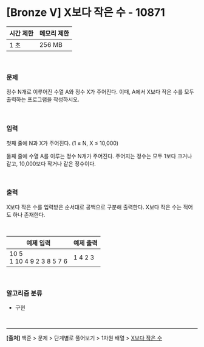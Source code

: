 # [Bronze Ⅴ] X보다 작은 수 - 10871

|시간 제한|메모리 제한|
|---|---|
|1 초|256 MB|

<br>

### 문제
정수 N개로 이루어진 수열 A와 정수 X가 주어진다. 이때, A에서 X보다 작은 수를 모두 출력하는 프로그램을 작성하시오.

<br>

### 입력
첫째 줄에 N과 X가 주어진다. (1 ≤ N, X ≤ 10,000)

둘째 줄에 수열 A를 이루는 정수 N개가 주어진다. 주어지는 정수는 모두 1보다 크거나 같고, 10,000보다 작거나 같은 정수이다.

<br>

### 출력
X보다 작은 수를 입력받은 순서대로 공백으로 구분해 출력한다. X보다 작은 수는 적어도 하나 존재한다.

<br>

|예제 입력|예제 출력|
|---|---|
|10 5<br>1 10 4 9 2 3 8 5 7 6|1 4 2 3|

<br>

### 알고리즘 분류
* 구현

<br>

---
**[출처]** 백준 > 문제 > 단계별로 풀어보기 > 1차원 배열 > [X보다 작은 수](https://www.acmicpc.net/problem/10871)